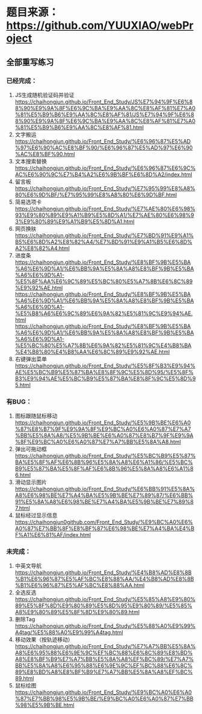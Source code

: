 # 题目来源：https://github.com/YUUXIAO/webProject

## 全部重写练习

### 已经完成：
1. JS生成随机验证码并验证  https://chaihongjun.github.io/Front_End_Study/JS%E7%94%9F%E6%88%90%E9%9A%8F%E6%9C%BA%E9%AA%8C%E8%AF%81%E7%A0%81%E5%B9%B6%E9%AA%8C%E8%AF%81/JS%E7%94%9F%E6%88%90%E9%9A%8F%E6%9C%BA%E9%AA%8C%E8%AF%81%E7%A0%81%E5%B9%B6%E9%AA%8C%E8%AF%81.html
2. 文字搬运 https://chaihongjun.github.io/Front_End_Study/%E6%96%87%E5%AD%97%E6%90%AC%E8%BF%90/%E6%96%87%E5%AD%97%E6%90%AC%E8%BF%90.html
3. 文本搜索替换 https://chaihongjun.github.io/Front_End_Study/%E6%96%87%E6%9C%AC%E6%90%9C%E7%B4%A2%E6%9B%BF%E6%8D%A2/index.html
4. 留言板 https://chaihongjun.github.io/Front_End_Study/%E7%95%99%E8%A8%80%E6%9D%BF/%E7%95%99%E8%A8%80%E6%9D%BF.html
5. 简易选项卡 https://chaihongjun.github.io/Front_End_Study/%E7%AE%80%E6%98%93%E9%80%89%E9%A1%B9%E5%8D%A1/%E7%AE%80%E6%98%93%E9%80%89%E9%A1%B9%E5%8D%A1.html
6. 网页换肤 https://chaihongjun.github.io/Front_End_Study/%E7%BD%91%E9%A1%B5%E6%8D%A2%E8%82%A4/%E7%BD%91%E9%A1%B5%E6%8D%A2%E8%82%A4.html
7. 进度条 https://chaihongjun.github.io/Front_End_Study/%E8%BF%9B%E5%BA%A6%E6%9D%A1/%E6%BB%9A%E5%8A%A8%E8%BF%9B%E5%BA%A6%E6%9D%A1-%E5%8F%AA%E6%9C%89%E5%BC%80%E5%A7%8B%E6%8C%89%E9%92%AE.html
https://chaihongjun.github.io/Front_End_Study/%E8%BF%9B%E5%BA%A6%E6%9D%A1/%E6%BB%9A%E5%8A%A8%E8%BF%9B%E5%BA%A6%E6%9D%A1-%E5%B8%A6%E6%9C%89%E6%9A%82%E5%81%9C%E9%94%AE.html
https://chaihongjun.github.io/Front_End_Study/%E8%BF%9B%E5%BA%A6%E6%9D%A1/%E6%BB%9A%E5%8A%A8%E8%BF%9B%E5%BA%A6%E6%9D%A1-%E5%BC%80%E5%A7%8B%E6%9A%82%E5%81%9C%E4%B8%BA%E4%B8%80%E4%B8%AA%E6%8C%89%E9%92%AE.html
8. 右键弹出菜单 https://chaihongjun.github.io/Front_End_Study/%E5%8F%B3%E9%94%AE%E5%BC%B9%E5%87%BA%E8%8F%9C%E5%8D%95/%E5%8F%B3%E9%94%AE%E5%BC%B9%E5%87%BA%E8%8F%9C%E5%8D%95.html

### 有BUG：
1. 图标跟随鼠标移动 https://chaihongjun.github.io/Front_End_Study/%E5%9B%BE%E6%A0%87%E8%B7%9F%E9%9A%8F%E9%BC%A0%E6%A0%87%E7%A7%BB%E5%8A%A8/%E5%9B%BE%E6%A0%87%E8%B7%9F%E9%9A%8F%E9%BC%A0%E6%A0%87%E7%A7%BB%E5%8A%A8.html
2. 弹出可拖动框 https://chaihongjun.github.io/Front_End_Study/%E5%BC%B9%E5%87%BA%E5%8F%AF%E6%8B%96%E5%8A%A8%E6%A1%86/%E5%BC%B9%E5%87%BA%E5%8F%AF%E6%8B%96%E5%8A%A8%E6%A1%86.html
3. 滑动显示图片 https://chaihongjun.github.io/Front_End_Study/%E6%BB%91%E5%8A%A8%E6%98%BE%E7%A4%BA%E5%9B%BE%E7%89%87/%E6%BB%91%E5%8A%A8%E6%98%BE%E7%A4%BA%E5%9B%BE%E7%89%87.html
4. 鼠标经过显示信息 https://chaihongjun0github.com/Front_End_Study/%E9%BC%A0%E6%A0%87%E7%BB%8F%E8%BF%87%E6%98%BE%E7%A4%BA%E4%BF%A1%E6%81%AF/index.html

### 未完成：
1. 中英文导航 https://chaihongjun.github.io/Front_End_Study/%E4%B8%AD%E8%8B%B1%E6%96%87%E5%AF%BC%E8%88%AA/%E4%B8%AD%E8%8B%B1%E6%96%87%E5%AF%BC%E8%88%AA.html
2. 全选反选 https://chaihongjun.github.io/Front_End_Study/%E5%85%A8%E9%80%89%E5%8F%8D%E9%80%89%E5%8D%95%E9%80%89/%E5%85%A8%E9%80%89%E5%8F%8D%E9%80%89.html
3. 删除Tag https://chaihongjun.github.io/Front_End_Study/%E5%88%A0%E9%99%A4tag/%E5%88%A0%E9%99%A4tag.html
4. 移动效果（按轨迹移动） https://chaihongjun.github.io/Front_End_Study/%E7%A7%BB%E5%8A%A8%E6%95%88%E6%9E%9C%EF%BC%88%E6%8C%89%E8%BD%A8%E8%BF%B9%E7%A7%BB%E5%8A%A8%EF%BC%89/%E7%A7%BB%E5%8A%A8%E6%95%88%E6%9E%9C%EF%BC%88%E6%8C%89%E8%BD%A8%E8%BF%B9%E7%A7%BB%E5%8A%A8%EF%BC%89.html
5. 鼠标绘图 https://chaihongjun.github.io/Front_End_Study/%E9%BC%A0%E6%A0%87%E7%BB%98%E5%9B%BE/%E9%BC%A0%E6%A0%87%E7%BB%98%E5%9B%BE.html
